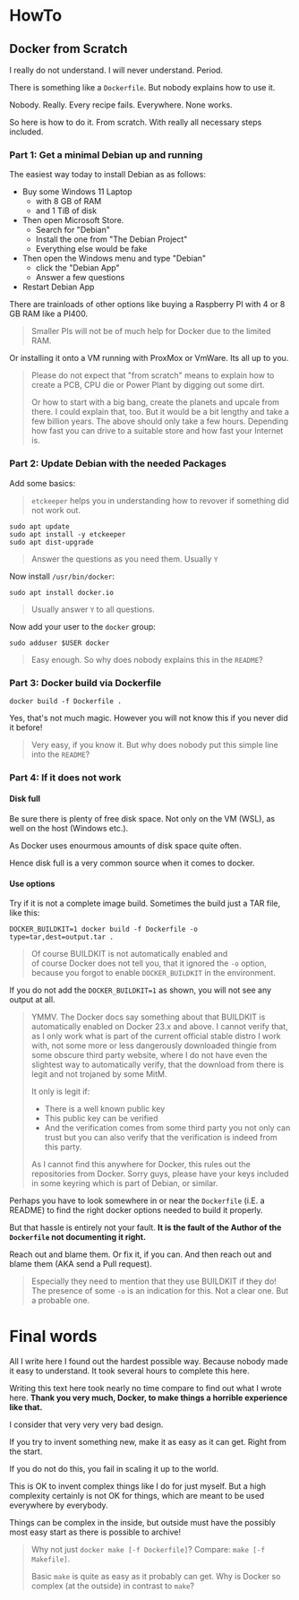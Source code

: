 # HowTo

## Docker from Scratch

I really do not understand.  I will never understand.  Period.

There is something like a `Dockerfile`.  But nobody explains how to use it.

Nobody.  Really.  Every recipe fails.  Everywhere.  None works.

So here is how to do it.  From scratch.  With really all necessary steps included.


### Part 1: Get a minimal Debian up and running

The easiest way today to install Debian as as follows:

- Buy some Windows 11 Laptop
  - with 8 GB of RAM
  - and 1 TiB of disk
- Then open Microsoft Store.
  - Search for "Debian"
  - Install the one from "The Debian Project"
  - Everything else would be fake
- Then open the Windows menu and type "Debian"
  - click the "Debian App"
  - Answer a few questions
- Restart Debian App

There are trainloads of other options like buying a Raspberry PI with 4 or 8 GB RAM like a PI400.

> Smaller PIs will not be of much help for Docker due to the limited RAM.

Or installing it onto a VM running with ProxMox or VmWare.  Its all up to you.

> Please do not expect that "from scratch" means to explain how to create a PCB, CPU die or Power Plant by digging out some dirt.
>
> Or how to start with a big bang, create the planets and upcale from there.  I could explain that, too.
> But it would be a bit lengthy and take a few billion years.  The above should only take a few hours.
> Depending how fast you can drive to a suitable store and how fast your Internet is.


### Part 2: Update Debian with the needed Packages

Add some basics:

> `etckeeper` helps you in understanding how to revover if something did not work out.

```
sudo apt update
sudo apt install -y etckeeper
sudo apt dist-upgrade
```

> Answer the questions as you need them.  Usually `Y`

Now install `/usr/bin/docker`:

```
sudo apt install docker.io
```

> Usually answer `Y` to all questions.

Now add your user to the `docker` group:

```
sudo adduser $USER docker
```

> Easy enough.  So why does nobody explains this in the `README`?


### Part 3: Docker build via Dockerfile

```
docker build -f Dockerfile .
```

Yes, that's not much magic.  However you will not know this if you never did it before!

> Very easy, if you know it.  But why does nobody put this simple line into the `README`?


### Part 4: If it does not work

#### Disk full

Be sure there is plenty of free disk space.  Not only on the VM (WSL), as well on the host (Windows etc.).

As Docker uses enourmous amounts of disk space quite often.

Hence disk full is a very common source when it comes to docker.

#### Use options

Try if it is not a complete image build.  Sometimes the build just a TAR file, like this:

```
DOCKER_BUILDKIT=1 docker build -f Dockerfile -o type=tar,dest=output.tar .
```

> Of course BUILDKIT is not automatically enabled and  
> of course Docker does not tell you, that it ignored the `-o` option, because you forgot to enable `DOCKER_BUILDKIT` in the environment.

If you do not add the `DOCKER_BUILDKIT=1` as shown, you will not see any output at all.

> YMMV.  The Docker docs say something about that BUILDKIT is automatically enabled on Docker 23.x and above.
> I cannot verify that, as I only work what is part of the current official stable distro I work with, not some more or less dangerously downloaded thingie from some obscure third party website, where I do not have even the slightest way to automatically verify, that the download from there is legit and not trojaned by some MitM.
>
> It only is legit if:
>
> - There is a well known public key
> - This public key can be verified
> - And the verification comes from some third party you not only can trust but you can also verify that the verification is indeed from this party.
>
> As I cannot find this anywhere for Docker, this rules out the repositories from Docker.
> Sorry guys, please have your keys included in some keyring which is part of Debian, or similar.

Perhaps you have to look somewhere in or near the `Dockerfile` (i.E. a README) to find the right docker options needed to build it properly.

But that hassle is entirely not your fault.  **It is the fault of the Author of the `Dockerfile` not documenting it right.**

Reach out and blame them.  Or fix it, if you can.  And then reach out and blame them (AKA send a Pull request).

> Especially they need to mention that they use BUILDKIT if they do!  The presence of some `-o` is an indication for this.
> Not a clear one.  But a probable one.

# Final words

All I write here I found out the hardest possible way.  Because nobody made it easy to understand.  It took several hours to complete this here.

Writing this text here took nearly no time compare to find out what I wrote here.  **Thank you very much, Docker, to make things a horrible experience like that.**

I consider that very very very bad design.

If you try to invent something new, make it as easy as it can get.  Right from the start.

If you do not do this, you fail in scaling it up to the world.

This is OK to invent complex things like I do for just myself.  But a high complexity certainly is not OK for things, which are meant to be used everywhere by everybody.

Things can be complex in the inside, but outside must have the possibly most easy start as there is possible to archive!

> Why not just `docker make [-f Dockerfile]`?  Compare: `make [-f Makefile]`.
>
> Basic `make` is quite as easy as it probably can get.  Why is Docker so complex (at the outside) in contrast to `make`?

